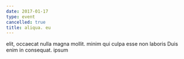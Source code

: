 ```yaml
---
date: 2017-01-17
type: event
cancelled: true
title: aliqua. eu
---
```

elit, occaecat nulla magna mollit. minim qui culpa esse non laboris Duis enim in consequat. ipsum